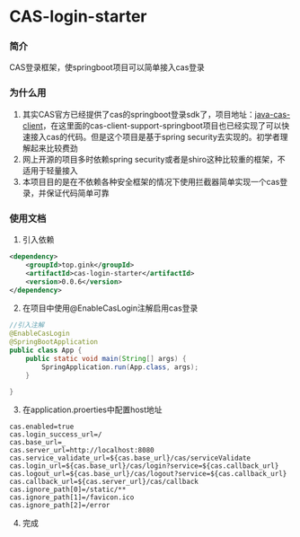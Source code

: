 # CAS-login-starter

### 简介
CAS登录框架，使springboot项目可以简单接入cas登录


### 为什么用
1. 其实CAS官方已经提供了cas的springboot登录sdk了，项目地址：[java-cas-client](https://github.com/apereo/java-cas-client)，在这里面的cas-client-support-springboot项目也已经实现了可以快速接入cas的代码。但是这个项目是基于spring security去实现的。初学者理解起来比较费劲
2. 网上开源的项目多时依赖spring security或者是shiro这种比较重的框架，不适用于轻量接入
3. 本项目目的是在不依赖各种安全框架的情况下使用拦截器简单实现一个cas登录，并保证代码简单可靠

### 使用文档
1. 引入依赖
```xml
<dependency>
    <groupId>top.gink</groupId>
    <artifactId>cas-login-starter</artifactId>
    <version>0.0.6</version>
</dependency>
```
2. 在项目中使用@EnableCasLogin注解启用cas登录
```java
//引入注解
@EnableCasLogin
@SpringBootApplication
public class App {
    public static void main(String[] args) {
        SpringApplication.run(App.class, args);
    }

}
```

3. 在application.proerties中配置host地址

```
cas.enabled=true
cas.login_success_url=/
cas.base_url=_
cas.server_url=http://localhost:8080
cas.service_validate_url=${cas.base_url}/cas/serviceValidate
cas.login_url=${cas.base_url}/cas/login?service=${cas.callback_url}
cas.logout_url=${cas.base_url}/cas/logout?service=${cas.callback_url}
cas.callback_url=${cas.server_url}/cas/callback
cas.ignore_path[0]=/static/**
cas.ignore_path[1]=/favicon.ico
cas.ignore_path[2]=/error

```
4. 完成

